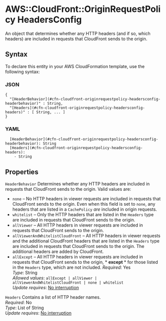 # AWS::CloudFront::OriginRequestPolicy HeadersConfig<a name="aws-properties-cloudfront-originrequestpolicy-headersconfig"></a>

An object that determines whether any HTTP headers \(and if so, which headers\) are included in requests that CloudFront sends to the origin\.

## Syntax<a name="aws-properties-cloudfront-originrequestpolicy-headersconfig-syntax"></a>

To declare this entity in your AWS CloudFormation template, use the following syntax:

### JSON<a name="aws-properties-cloudfront-originrequestpolicy-headersconfig-syntax.json"></a>

```
{
  "[HeaderBehavior](#cfn-cloudfront-originrequestpolicy-headersconfig-headerbehavior)" : String,
  "[Headers](#cfn-cloudfront-originrequestpolicy-headersconfig-headers)" : [ String, ... ]
}
```

### YAML<a name="aws-properties-cloudfront-originrequestpolicy-headersconfig-syntax.yaml"></a>

```
  [HeaderBehavior](#cfn-cloudfront-originrequestpolicy-headersconfig-headerbehavior): String
  [Headers](#cfn-cloudfront-originrequestpolicy-headersconfig-headers): 
    - String
```

## Properties<a name="aws-properties-cloudfront-originrequestpolicy-headersconfig-properties"></a>

`HeaderBehavior`  <a name="cfn-cloudfront-originrequestpolicy-headersconfig-headerbehavior"></a>
Determines whether any HTTP headers are included in requests that CloudFront sends to the origin\. Valid values are:  
+  `none` – No HTTP headers in viewer requests are included in requests that CloudFront sends to the origin\. Even when this field is set to `none`, any headers that are listed in a `CachePolicy` *are* included in origin requests\.
+  `whitelist` – Only the HTTP headers that are listed in the `Headers` type are included in requests that CloudFront sends to the origin\.
+  `allViewer` – All HTTP headers in viewer requests are included in requests that CloudFront sends to the origin\.
+  `allViewerAndWhitelistCloudFront` – All HTTP headers in viewer requests and the additional CloudFront headers that are listed in the `Headers` type are included in requests that CloudFront sends to the origin\. The additional headers are added by CloudFront\.
+  `allExcept` – All HTTP headers in viewer requests are included in requests that CloudFront sends to the origin, * **except** * for those listed in the `Headers` type, which are not included\.
*Required*: Yes  
*Type*: String  
*Allowed values*: `allExcept | allViewer | allViewerAndWhitelistCloudFront | none | whitelist`  
*Update requires*: [No interruption](https://docs.aws.amazon.com/AWSCloudFormation/latest/UserGuide/using-cfn-updating-stacks-update-behaviors.html#update-no-interrupt)

`Headers`  <a name="cfn-cloudfront-originrequestpolicy-headersconfig-headers"></a>
Contains a list of HTTP header names\.  
*Required*: No  
*Type*: List of String  
*Update requires*: [No interruption](https://docs.aws.amazon.com/AWSCloudFormation/latest/UserGuide/using-cfn-updating-stacks-update-behaviors.html#update-no-interrupt)